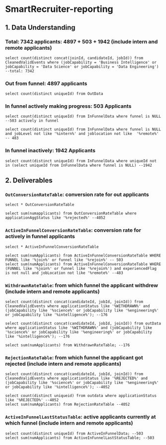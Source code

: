# SmartRecruiter-reporting

## 1. Data Understanding
### Total: 7342 applicants: 4897  + 503  + 1942  (include intern and remote applicants)
```console 
select count(distinct concat(joinId, candidateId, jobId)) from CleanedValidEvents where (jobCapability = 'Business Intelligence' or jobCapability = 'Data Science' or jobCapability = 'Data Engineering') --total: 7342
```
### Out from funnel: 4897 applicants
```console
select count(distinct uniqueId) from OutData
```

### In funnel actively making progress: 503 Applicants
```console
select count(distinct uniqueId) from InFunnelData where funnel is NULL --503 actively in funnel

select count(distinct uniqueId) from InFunnelData where funnel is NULL and jobLevel not like '%intern%' and joblocation not like  '%remote%' -- 483

```

### In funnel inactively: 1942 Applicants
```console
select count(distinct uniqueId) from InFunnelData where uniqueId not in (select uniqueId from InFunnelData where funnel is NULL) --1942
```

## 2. Deliverables
### `OutConversionRateTable`: conversion rate for out applicants

```console
select * OutConversionRateTable

select sum(numapplicants) from OutConversionRateTable where applicationAggStatus like '%rejected%' --4052 
```

### `ActiveInFunnelConversionRateTable`: conversion rate for actively in funnel applicants

```console
select * ActiveInFunnelConversionRateTable

select sum(numApplicants) from ActiveInFunnelConversionRateTable WHERE FUNNEL like '%join%' or funnel like '%rejoin%' -- 503
select sum(numApplicants) from ActiveInFunnelConversionRateTable WHERE (FUNNEL like '%join%' or funnel like '%rejoin%') and experiencedFlag is not null and jobLocation not like '%remote%' --483

```

### `WithdrawnRateTable`: from which funnel the applicant withdrew (include intern and remote applicants)
```console
select count(distinct concat(candidateId, jobId, joinId)) from CleanedValidEvents where applicationStatus like '%WITHDRAWN%' and (jobCapability like '%science%' or jobCapability like '%engineering%' or jobCapability like '%intelligence%'); --176

select count(distinct concat(candidateId, jobId, joinId)) from outData where applicationStatus like '%WITHDRAWN%' and (jobCapability like '%science%' or jobCapability like '%engineering%' or jobCapability like '%intelligence%'); --176

select sum(numApplicants) from WithdrawnRateTable; --176 
```

### `RejectionRateTable`: from which funnel the applicant got rejected (include intern and remote applicants)
```console
select count(distinct concat(candidateId, jobId, joinId)) from CleanedValidEvents where applicationStatus like '%REJECTED%' and (jobCapability like '%science%' or jobCapability like '%engineering%' or jobCapability like '%intelligence%'); --4052

select count(distinct uniqueid) from outdata where applicationStatus like '%REJECTED%' --4052
select sum(numApplicants) from RejectionRateTable --4052
```

### `ActiveInFunnelLastStatusTable`: active applicants currently at which funnel (include intern and remote applicants)
```
select count(distinct uniqueId) from ActiveInFunnelData; --503
select sum(numApplicants) from ActiveInFunnelLastStatusTable; --503
```


